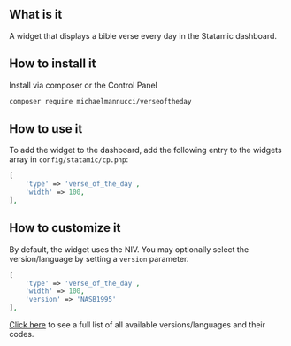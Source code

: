 ## What is it

A widget that displays a bible verse every day in the Statamic dashboard.

## How to install it

Install via composer or the Control Panel

```bash
composer require michaelmannucci/verseoftheday
```

## How to use it

To add the widget to the dashboard, add the following entry to the widgets array in `config/statamic/cp.php`:

```php
[
	'type' => 'verse_of_the_day',
	'width' => 100,
],
```

## How to customize it

By default, the widget uses the NIV. You may optionally select the version/language by setting a `version` parameter.

```php
[
	'type' => 'verse_of_the_day',
	'width' => 100,
	'version' => 'NASB1995'
],
```

[Click here](https://www.biblegateway.com/versions/) to see a full list of all available versions/languages and their codes.